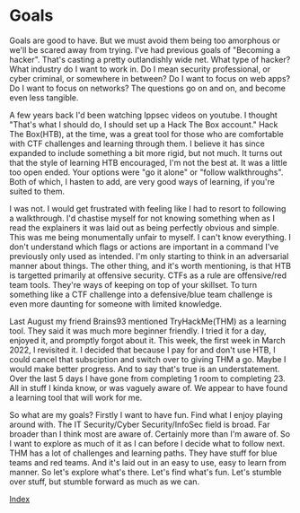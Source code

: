 # Goals

Goals are good to have. But we must avoid them being too amorphous or we'll be scared away from trying. I've had previous goals of "Becoming a hacker". That's casting a pretty outlandishly wide net. What type of hacker? What industry do I want to work in. Do I mean security professional, or cyber criminal, or somewhere in between? Do I want to focus on web apps? Do I want to focus on networks? The questions go on and on, and become even less tangible.

A few years back I'd been watching Ippsec videos on youtube. I thought "That's what I should do, I should set up a Hack The Box account." Hack The Box(HTB), at the time, was a great tool for those who are comfortable with CTF challenges and learning through them. I believe it has since expanded to include something a bit more rigid, but not much. It turns out that the style of learning HTB encouraged, I'm not the best at. It was a little too open ended. Your options were "go it alone" or "follow walkthroughs". Both of which, I hasten to add, are very good ways of learning, if you're suited to them.

I was not. I would get frustrated with feeling like I had to resort to following a walkthrough. I'd chastise myself for not knowing something when as I read the explainers it was laid out as being perfectly obvious and simple. This was me being monumentally unfair to myself. I can't know everything. I don't understand which flags or actions are important in a command I've previously only used as intended. I'm only starting to think in an adversarial manner about things. The other thing, and it's worth mentioning, is that HTB is targetted primarily at offensive security. CTFs as a rule are offensive/red team tools. They're ways of keeping on top of your skillset. To turn something like a CTF challenge into a defensive/blue team challenge is even more daunting for someone with limited knowledge.

Last August my friend Brains93 mentioned TryHackMe(THM) as a learning tool. They said it was much more beginner friendly. I tried it for a day, enjoyed it, and promptly forgot about it. This week, the first week in March 2022, I revisited it. I decided that because I pay for and don't use HTB, I could cancel that subsciption and switch over to giving THM a go. Maybe I would make better progress. And to say that's true is an understatement. Over the last 5 days I have gone from completing 1 room to completing 23. All in stuff I kinda know, or was vaguely aware of. We appear to have found a learning tool that will work for me.

So what are my goals? Firstly I want to have fun. Find what I enjoy playing around with. The IT Security/Cyber Security/InfoSec field is broad. Far broader than I think most are aware of. Certainly more than I'm aware of. So I want to explore as much of it as I can before I decide what to follow next. THM has a lot of challenges and learning paths. They have stuff for blue teams and red teams. And it's laid out in an easy to use, easy to learn from manner. So let's explore what's there. Let's find what's fun. Let's stumble over stuff, but stumble forward as much as we can.

[Index](./index.md)
